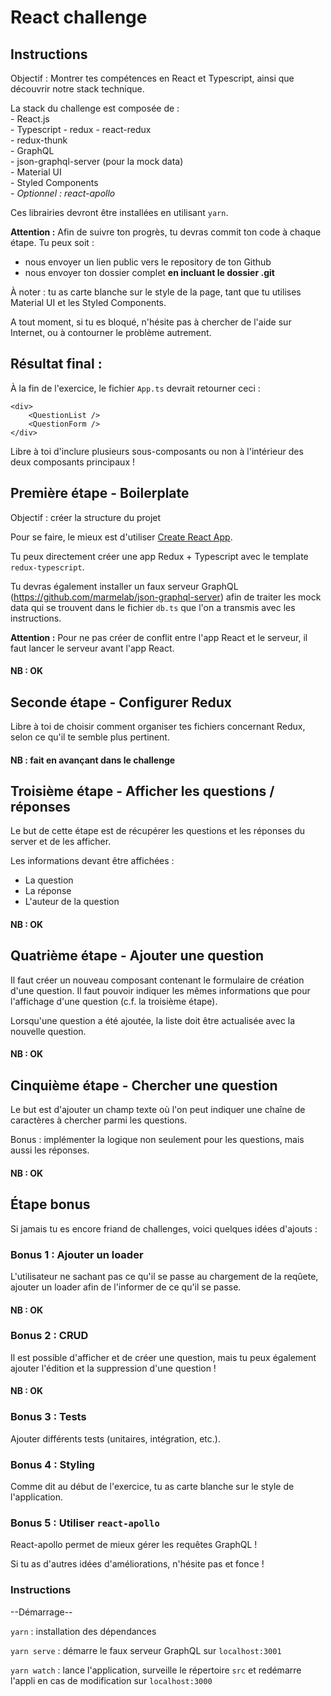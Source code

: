 # React challenge

## Instructions

Objectif : Montrer tes compétences en React et Typescript, ainsi que découvrir notre stack technique.

La stack du challenge est composée de :   
    - React.js  
    - Typescript 
    - redux 
    - react-redux  
    - redux-thunk  
    - GraphQL  
    - json-graphql-server (pour la mock data)  
    - Material UI  
    - Styled Components  
    *- Optionnel : react-apollo*

Ces librairies devront être installées en utilisant `yarn`.

**Attention :** Afin de suivre ton progrès, tu devras commit ton code à chaque étape. Tu peux soit :
- nous envoyer un lien public vers le repository de ton Github
- nous envoyer ton dossier complet **en incluant le dossier .git** 

À noter : tu as carte blanche sur le style de la page, tant que tu utilises Material UI et les Styled Components.

A tout moment, si tu es bloqué, n'hésite pas à chercher de l'aide sur Internet, ou à contourner le problème autrement.

## Résultat final : 

À la fin de l'exercice, le fichier `App.ts` devrait retourner ceci : 

```
<div>
    <QuestionList />
    <QuestionForm />
</div>
```

Libre à toi d'inclure plusieurs sous-composants ou non à l'intérieur des deux composants principaux !
## Première étape - Boilerplate

Objectif : créer la structure du projet

Pour se faire, le mieux est d'utiliser [Create React App](https://github.com/facebook/create-react-app).

Tu peux directement créer une app Redux + Typescript avec le template `redux-typescript`.

 Tu devras également installer un faux serveur GraphQL (https://github.com/marmelab/json-graphql-server) afin de traiter les mock data qui se trouvent dans le fichier `db.ts` que l'on a transmis avec les instructions.

**Attention :** Pour ne pas créer de conflit entre l'app React et le serveur, il faut lancer le serveur avant l'app React.

#### NB : OK

## Seconde étape - Configurer Redux

Libre à toi de choisir comment organiser tes fichiers concernant Redux, selon ce qu'il te semble plus pertinent.

#### NB : fait en avançant dans le challenge

## Troisième étape - Afficher les questions / réponses

Le but de cette étape est de récupérer les questions et les réponses du server et de les afficher. 

Les informations devant être affichées :  
  - La question  
  - La réponse  
  - L'auteur de la question

#### NB : OK

## Quatrième étape - Ajouter une question

Il faut créer un nouveau composant contenant le formulaire de création d'une question. Il faut pouvoir indiquer les mêmes informations que pour l'affichage d'une question (c.f. la troisième étape).

Lorsqu'une question a été ajoutée, la liste doit être actualisée avec la nouvelle question.

#### NB : OK

## Cinquième étape - Chercher une question

Le but est d'ajouter un champ texte où l'on peut indiquer une chaîne de caractères à chercher parmi les questions.

Bonus : implémenter la logique non seulement pour les questions, mais aussi les réponses.

#### NB : OK

## Étape bonus

Si jamais tu es encore friand de challenges, voici quelques idées d'ajouts : 

### Bonus 1 : Ajouter un loader

L'utilisateur ne sachant pas ce qu'il se passe au chargement de la reqûete, ajouter un loader afin de l'informer de ce qu'il se passe.

#### NB : OK

### Bonus 2 : CRUD

Il est possible d'afficher et de créer une question, mais tu peux également ajouter l'édition et la suppression d'une question !

#### NB : OK
### Bonus 3 : Tests

Ajouter différents tests (unitaires, intégration, etc.).

### Bonus 4 : Styling

Comme dit au début de l'exercice, tu as carte blanche sur le style de l'application.

### Bonus 5 : Utiliser `react-apollo`

React-apollo permet de mieux gérer les requêtes GraphQL !

Si tu as d'autres idées d'améliorations, n'hésite pas et fonce !


### Instructions

--Démarrage--

`yarn` : installation des dépendances

`yarn serve` : démarre le faux serveur GraphQL sur `localhost:3001`

`yarn watch` : lance l'application, surveille le répertoire `src` et redémarre l'appli en cas de modification sur `localhost:3000`
